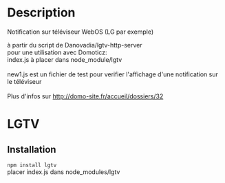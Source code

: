 # Description
Notification sur téléviseur WebOS (LG par exemple)

à partir  du script de  Danovadia/lgtv-http-server <br>
pour une utilisation avec Domoticz:<br>
index.js à placer dans node_module/lgtv<br><br>
new1.js est un fichier de test pour verifier l'affichage d'une notification sur le téléviseur<br><br>
Plus d'infos sur http://domo-site.fr/accueil/dossiers/32
# LGTV

## Installation

`npm install lgtv` <br>
placer index.js dans node_modules/lgtv




